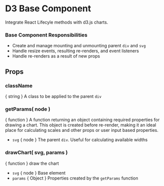 # D3 Base Component

Integrate React Lifecyle methods with d3.js charts.

### Base Component Responsibilities

- Create and manage mounting and unmounting parent `div` and `svg`
- Handle resize events, resulting re-renders, and event listeners
- Handle re-renders as a result of new props

## Props

### className

{ string } A class to be applied to the parent `div`

### getParams( node )

{ function } A function returning an object containing required properties for drawing a chart. This object is created before re-render, making it an ideal place for calculating scales and other props or user input based properties.

- `svg` { node } The parent `div`. Useful for calculating available widths

### drawChart( svg, params )

{ function } draw the chart

- `svg` { node } Base element
- `params` { Object } Properties created by the `getParams` function
